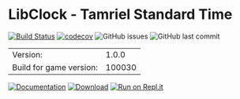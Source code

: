# LibClock - Tamriel Standard Time
[![Build Status](https://travis-ci.org/Tyxz/LibClock-Tamriel-Standard-Time.svg?branch=master)](https://travis-ci.org/Tyxz/LibClock-Tamriel-Standard-Time)
[![codecov](https://codecov.io/gh/Tyxz/LibClock-Tamriel-Standard-Time/branch/master/graph/badge.svg)](https://codecov.io/gh/Tyxz/LibClock-Tamriel-Standard-Time)
![GitHub issues](https://img.shields.io/github/issues/Tyxz/LibClock-Tamriel-Standard-Time)
![GitHub last commit](https://img.shields.io/github/last-commit/Tyxz/LibClock-Tamriel-Standard-Time)

|   |   |
|---|---|
| Version: | 1.0.0 |  
| Build for game version: | 100030 |

[![Documentation](https://img.shields.io/website?label=%7C&up_color=important&up_message=documentation&url=https%3A%2F%2Ftyxz.github.io%2FLibClock-Tamriel-Standard-Time%2F)](https://tyxz.github.io/LibClock-Tamriel-Standard-Time/)
[![Download](https://img.shields.io/website?label=%7C&up_color=blue&up_message=download&url=http%3A%2F%2Fwww.esoui.com%2Fdownloads%2Finfo241-Clock-TamrielStandardTime.html)](https://www.esoui.com/downloads/info241-Clock-TamrielStandardTime.html)
[![Run on Repl.it](https://repl.it/badge/github/Tyxz/LibClock-Tamriel-Standard-Time)](https://repl.it/github/Tyxz/LibClock-Tamriel-Standard-Time)
